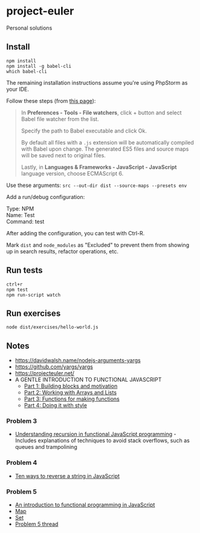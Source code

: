 # project-euler
Personal solutions

## Install

```
npm install
npm install -g babel-cli
which babel-cli
```

The remaining installation instructions assume you're using PhpStorm as your IDE.

Follow these steps (from [this page](https://babeljs.io/docs/setup#installation)):

> In **Preferences - Tools - File watchers**, click + button and select Babel file watcher from the list.
>
> Specify the path to Babel executable and click Ok.
>
> By default all files with a `.js` extension will be automatically compiled with Babel upon change. The generated ES5
> files and source maps will be saved next to original files.
>
> Lastly, in **Languages & Frameworks - JavaScript - JavaScript** language version, choose ECMAScript 6.

Use these arguments: `src --out-dir dist --source-maps --presets env`

Add a run/debug configuration:

Type: NPM \
Name: Test \
Command: test

After adding the configuration, you can test with Ctrl-R.

Mark `dist` and `node_modules` as "Excluded" to prevent them from showing up in search results, refactor operations, etc.

## Run tests

```
ctrl+r
npm test
npm run-script watch
```

## Run exercises

```
node dist/exercises/hello-world.js
```

## Notes

- https://davidwalsh.name/nodejs-arguments-yargs
- https://github.com/yargs/yargs
- https://projecteuler.net/
- A GENTLE INTRODUCTION TO FUNCTIONAL JAVASCRIPT
  - [Part 1: Building blocks and motivation](https://jrsinclair.com/articles/2016/gentle-introduction-to-functional-javascript-intro/)
  - [Part 2: Working with Arrays and Lists](https://jrsinclair.com/articles/2016/gentle-introduction-to-functional-javascript-arrays/)
  - [Part 3: Functions for making functions](https://jrsinclair.com/articles/2016/gentle-introduction-to-functional-javascript-functions/)
  - [Part 4: Doing it with style](https://jrsinclair.com/articles/2016/gentle-introduction-to-functional-javascript-style/)

### Problem 3

- [Understanding recursion in functional JavaScript programming](http://www.integralist.co.uk/posts/functional-recursive-javascript-programming/) -
Includes explanations of techniques to avoid stack overflows, such as queues and trampolining

### Problem 4

- [Ten ways to reverse a string in JavaScript](http://eddmann.com/posts/ten-ways-to-reverse-a-string-in-javascript/)

### Problem 5

- [An introduction to functional programming in JavaScript](https://opensource.com/article/17/6/functional-javascript)
- [Map](https://developer.mozilla.org/en-US/docs/Web/JavaScript/Reference/Global_Objects/Map)
- [Set](https://developer.mozilla.org/en-US/docs/Web/JavaScript/Reference/Global_Objects/Set)
- [Problem 5 thread](https://projecteuler.net/thread=5)
